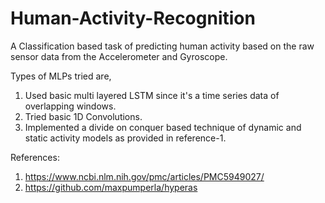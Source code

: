 # Human-Activity-Recognition
A Classification based task of predicting human activity based on the raw sensor data from the Accelerometer and Gyroscope.

Types of MLPs tried are,
1. Used basic multi layered LSTM since it's a time series data of overlapping windows.
2. Tried basic 1D Convolutions.
3. Implemented a divide on conquer based technique of dynamic and static activity models as provided in reference-1.  

References:
  1. https://www.ncbi.nlm.nih.gov/pmc/articles/PMC5949027/
  2. https://github.com/maxpumperla/hyperas
